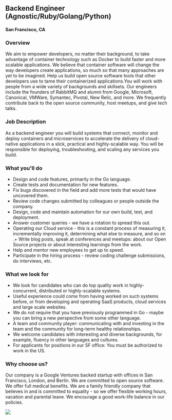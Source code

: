 ## Backend Engineer (Agnostic/Ruby/Golang/Python) 
#### San Francisco, CA

### Overview
We aim to empower developers, no matter their background, to take advantage of container technology such as Docker to build faster and more scalable applications. We believe that container software will change the way developers create applications, so much so that many approaches are yet to be imagined. Help us build open source software tools that other developers use to tame their containerized applications.You will work with people from a wide variety of backgrounds and skillsets. Our engineers include the founders of RabbitMQ and alumni from Google, Microsoft, Canonical, VMWare, Symantec, Pivotal, New Relic, and more. We frequently contribute back to the open source community, host meetups, and give tech talks.

### Job Description
As a backend engineer you will build systems that connect, monitor and deploy containers and microservices to accelerate the delivery of cloud-native applications in a slick, practical and highly-scalable way. You will be responsible for deploying, troubleshooting, and scaling any services you build.

### What you'll do
+ Design and code features, primarily in the Go language. 
+ Create tests and documentation for new features.
+ Fix bugs discovered in the field and add more tests that would have uncovered them.
+ Review code changes submitted by colleagues or people outside the company.
+ Design, code and maintain automation for our own build, test, and deployment.
+ Answer customer queries - we have a rotation to spread this out.
+ Operating our Cloud service - this is a constant process of measuring it, incrementally improving it, determining what else to measure, and so on
.+ Write blog posts, speak at conferences and meetups: about our Open Source projects or about interesting learnings from the work.
+ Help and mentor new employees to get up to speed.
+ Participate in the hiring process - review coding challenge submissions, do interviews, etc.

### What we look for
+ We look for candidates who can do top quality work in highly-concurrent, distributed or highly-scalable systems.
+ Useful experience could come from having worked on such systems before, or from developing and operating SaaS products, cloud services and large scale websites.
+ We do not require that you have previously programmed in Go - maybe you can bring a new perspective from some other language.
+ A team and community player: communicating with and investing in the team and the community for long-term healthy relationships.
+ We welcome candidates with interesting and diverse backgrounds, for example, fluency in other languages and cultures.
+ For applicants for positions in our SF office: You must be authorized to work in the US.

### Why choose us?
Our company is a Google Ventures backed startup with offices in San Francisco, London, and Berlin. We are committed to open source software. We offer full medical benefits. We are a family friendly company that believes in and is committed to equality - so we offer flexible working hours, vacation and parental leave.  We encourage a good work-life balance in our policies.


[<img src='https://dabuttonfactory.com/button.png?t=Learn+More&f=Calibri-Bold&ts=24&tc=fff&hp=20&vp=8&c=5&bgt=unicolored&bgc=29aafe'>](https://letsrockit.co/jobs/v2vhdmv3b3jrcw-backend-engineer-agnostic-ruby-golang-python)
